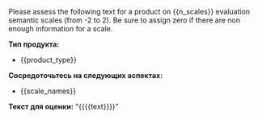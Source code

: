 Please assess the following text for a product on {{n_scales}} evaluation semantic scales (from -2 to 2). Be sure to assign zero if there are non enough information for a scale.

**Тип продукта:**
- {{product_type}}

**Сосредоточьтесь на следующих аспектах:**
- {{scale_names}}

**Текст для оценки:**
"{{{{text}}}}"

